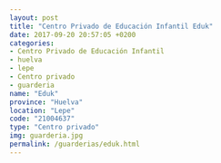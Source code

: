 ```yaml
---
layout: post
title: "Centro Privado de Educación Infantil Eduk"
date: 2017-09-20 20:57:05 +0200
categories:
- Centro Privado de Educación Infantil
- huelva
- lepe
- Centro privado
- guarderia
name: "Eduk"
province: "Huelva"
location: "Lepe"
code: "21004637"
type: "Centro privado"
img: guarderia.jpg
permalink: /guarderias/eduk.html
---
```

